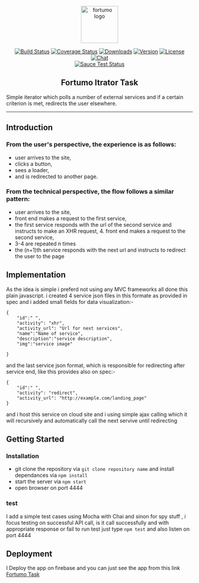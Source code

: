 <p align="center"><a href="https://fortumo.com/" target="_blank" rel="fortumo noreferrer"><img width="100" src="https://d15shllkswkct0.cloudfront.net/wp-content/blogs.dir/1/files/2013/04/fortumo-uuslogo-flower.png" alt="fortumo logo"></a></p>

<p align="center">
  <a href="https://github.com/usamahamed/Fortumo-Task"><img src="https://img.shields.io/circleci/project/vuejs/vue/dev.svg" alt="Build Status"></a>
  <a href="https://github.com/usamahamed/Fortumo-Task"><img src="https://img.shields.io/codecov/c/github/vuejs/vue/dev.svg" alt="Coverage Status"></a>
  <a href="https://github.com/usamahamed/Fortumo-Task"><img src="https://img.shields.io/npm/dm/vue.svg" alt="Downloads"></a>
  <a href="https://github.com/usamahamed/Fortumo-Task"><img src="https://img.shields.io/npm/v/vue.svg" alt="Version"></a>
  <a href="https://github.com/usamahamed/Fortumo-Task"><img src="https://img.shields.io/npm/l/vue.svg" alt="License"></a>
  <a href="https://github.com/usamahamed/Fortumo-Task"><img src="https://img.shields.io/badge/chat-on%20discord-7289da.svg" alt="Chat"></a>
  <br>
  <a href="https://github.com/usamahamed/Fortumo-Task"><img src="https://saucelabs.com/browser-matrix/vuejs.svg" alt="Sauce Test Status"></a>
</p>

<h2 align="center">Fortumo Itrator Task</h2>
Simple iterator which polls a number of external services and if a certain criterion is met, redirects the user elsewhere.

---

## Introduction

### From the user's perspective, the experience is as follows:
- user arrives to the site,
- clicks a button,
- sees a loader,
- and is redirected to another page.
### From the technical perspective, the flow follows a similar pattern:
-  user arrives to the site,
-  front end makes a request to the first service,
-  the first service responds with the url of the second service and instructs to make an XHR request, 4. front end makes a request to        the second service,
-  3-4 are repeated n times
-  the (n+1)th service responds with the next url and instructs to redirect the user to the page

<!-- [START getstarted] -->
## Implementation
As the idea is simple i preferd not using any MVC frameworks all done this plain javascript. i created 4 service json files in this formate as provided in spec and i added small fields for data visualization:- 
```
{
	"id":" ",
    "activity": "xhr",
    "activity_url": "Url for next services",
    "name":"Name of service",
    "description":"service description",
    "img":"service image"

}

```
and the last service json format, which is responsible for redirecting after service end, like this provides also on spec:-
```
{
	"id":" ",
    "activity": "redirect",
    "activity_url": "http://example.com/landing_page"
}

```
and i host this service on cloud site and i using simple ajax calling which it will recursively and automatically call the next servive until redirecting 

<!-- [START getstarted] -->

## Getting Started

### Installation

- git clone the repository via ```git clone repository name``` and install dependances via ``` npm install ```
- start the server via ```npm start```
- open browser on port 4444

### test
I add a simple test cases using Mocha with Chai and sinon for spy stuff , i focus testing on successful API call, is it call successfully and with appropriate response or fail to run test just type ```npm test``` and also listen on port 4444


<!-- [START getstarted] -->

## Deployment
I Deploy the app on firebase and you can just see the app from this link   <a href="https://fortumo-task.firebaseapp.com/">Fortumo Task</a>





